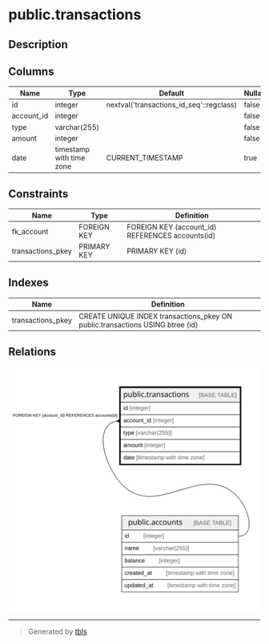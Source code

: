 # public.transactions

## Description

## Columns

| Name | Type | Default | Nullable | Children | Parents | Comment |
| ---- | ---- | ------- | -------- | -------- | ------- | ------- |
| id | integer | nextval('transactions_id_seq'::regclass) | false |  |  |  |
| account_id | integer |  | false |  | [public.accounts](public.accounts.md) |  |
| type | varchar(255) |  | false |  |  |  |
| amount | integer |  | false |  |  |  |
| date | timestamp with time zone | CURRENT_TIMESTAMP | true |  |  |  |

## Constraints

| Name | Type | Definition |
| ---- | ---- | ---------- |
| fk_account | FOREIGN KEY | FOREIGN KEY (account_id) REFERENCES accounts(id) |
| transactions_pkey | PRIMARY KEY | PRIMARY KEY (id) |

## Indexes

| Name | Definition |
| ---- | ---------- |
| transactions_pkey | CREATE UNIQUE INDEX transactions_pkey ON public.transactions USING btree (id) |

## Relations

![er](public.transactions.svg)

---

> Generated by [tbls](https://github.com/k1LoW/tbls)
